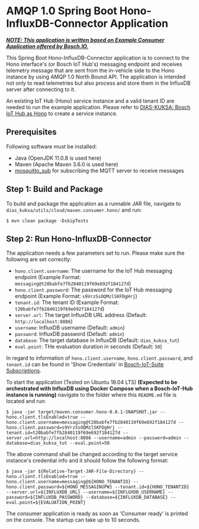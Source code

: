 # AMQP 1.0 Spring Boot Hono-InfluxDB-Connector Application

***<ins>NOTE: This application is written based on [Example Consumer Application](https://github.com/bosch-io/iot-hub-examples) offered by Bosch.IO.</ins>***

This Spring Boot Hono-InfluxDB-Connector application is to connect to the Hono interface's (or Bosch IoT Hub's) messaging endpoint and receives telemetry message that are sent from the in-vehicle side to the Hono instance by using AMQP 1.0 North Bound API.
The application is intended not only to read telemetries but also process and store them in the InfluxDB server after connecting to it.

An existing IoT Hub (Hono) service instance and a valid tenant ID are needed to run the example application. Please refer to [DIAS-KUKSA: Bosch IoT Hub as Hono](https://dias-kuksa-doc.readthedocs.io/en/latest/contents/cloud.html#bosch-iot-hub-as-hono) to create a service instance.

## Prerequisites  

Following software must be installed:

* Java (OpenJDK 11.0.8 is used here)
* Maven (Apache Maven 3.6.0 is used here)
* [mosquitto_sub](https://mosquitto.org/) for subscribing the MQTT server to receive messages

## Step 1: Build and Package

To build and package the application as a runnable JAR file, navigate to `dias_kuksa/utils/cloud/maven.consumer.hono/` and run:

~~~
$ mvn clean package -DskipTests
~~~

## Step 2: Run Hono-InfluxDB-Connector

The application needs a few parameters set to run. Please make sure the following are set correctly:

* `hono.client.username`: The username for the IoT Hub messaging endpoint (Example Format: `messaging@t20babfe7fb2840119f69e692f184127d`)
* `hono.client.password`: The password for the IoT Hub messaging endpoint (Example Format: `s9VrzSsOQMzlSKFDgHrj`)
* `tenant.id`: The tenant ID (Example Format: `t20babfe7fb2840119f69e692f184127d`)
* `server.url`: The target InfluxDB URL address (Default: `http://localhost:8086`)
* `username`: InfluxDB username (Default: `admin`)
* `password`: InfluxDB password (Default: `admin`)
* `database`: The target database in InfluxDB (Default: `dias_kuksa_tut`)
* `eval.point`: THe evaluation duration in seconds (Default: `50`)

In regard to information of `hono.client.username`, `hono.client.password`, and `tenant.id` can be found in 'Show Credentials' in [Bosch-IoT-Suite Subscriptions](https://accounts.bosch-iot-suite.com/subscriptions/).

To start the application (Tested on Ubuntu 18.04 LTS) **(Expected to be orchestrated with InfluxDB using Docker Compose when a Bosch-IoT-Hub instance is running)**
navigate to the folder where this `README.md` file is located and run:
~~~
$ java -jar target/maven.consumer.hono-0.0.1-SNAPSHOT.jar --hono.client.tlsEnabled=true --hono.client.username=messaging@t20babfe7fb2840119f69e692f184127d --hono.client.password=s9VrzSsOQMzlSKFDgHrj --tenant.id=t20babfe7fb2840119f69e692f184127d --server.url=http://localhost:8086 --username=admin --password=admin --database=dias_kuksa_tut --eval.point=50
~~~
The above command shall be changed according to the target service instance's credential info and it should follow the following format:
~~~
$ java -jar ${Relative-Target-JAR-File-Directory} --hono.client.tlsEnabled=true --hono.client.username=messaging@${HONO_TENANTID} --hono.client.password=${HONO_MESSAGINGPW} --tenant.id=${HONO_TENANTID} --server.url=${INFLUXDB_URL} --username=${INFLUXDB_USERNAME} --password=${INFLUXDB_PASSWORD} --database=${INFLUXDB_DATABASE} --eval.point=${EVALUATION_POINT}
~~~

The consumer application is ready as soon as 'Consumer ready' is printed on the console. The startup can take up to 10 seconds.
